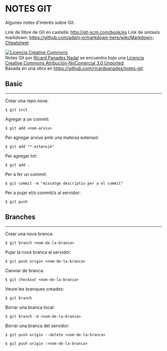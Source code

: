 # NOTES GIT


Algunes notes d'interés sobre Git.

Link de llibre de Git en castellà: http://git-scm.com/book/es
Link de sintaxis markdown: https://github.com/adam-p/markdown-here/wiki/Markdown-Cheatsheet

<a rel="license" href="http://creativecommons.org/licenses/by-nc/3.0/deed.es_CO"><img alt="Licencia Creative Commons" style="border-width:0" src="http://i.creativecommons.org/l/by-nc/3.0/88x31.png" /></a><br /><span xmlns:dct="http://purl.org/dc/terms/" href="http://purl.org/dc/dcmitype/Text" property="dct:title" rel="dct:type">Notes Git</span> por <a xmlns:cc="http://creativecommons.org/ns#" href="http://ricardpanades.com" property="cc:attributionName" rel="cc:attributionURL">Ricard Panadès Nadal</a> se encuentra bajo una <a rel="license" href="http://creativecommons.org/licenses/by-nc/3.0/deed.es_CO">Licencia Creative Commons Atribución-NoComercial 3.0 Unported</a>.<br />Basada en una obra en <a xmlns:dct="http://purl.org/dc/terms/" href="https://github.com/ricardpanades/notes-git" rel="dct:source">https://github.com/ricardpanades/notes-git</a>.



## Basic
-----

Crear una repo nova:
```
$ git init
```

Agregar a un commit:
```
$ git add <nom-arxiu>
```
Per agregar arxius amb una mateixa extensió:
```
$ git add "*.extensió"
```
Per agregar tot:
```
$ git add .
```

Per a fer un commit:
```
$ git commit -m "missatge descriptiu per a el commit"
```

Per a pujar el/s commit/s al servidor:
```
$ git push
```



## Branches
--------

Crear una nova branca:
```
$ git branch <nom-de-la-branca>
```

Pujar la nova branca al servidor:
```
$ git push origin <nom-de-la-branca>
```

Canviar de branca:
```
$ git checkout <nom-de-la-branca>
```

Veure les branques creades:
```
$ git branch
```

Borrar una branca local:
```
$ git branch -d <nom-de-la-branca>
```

Borrar una branca del servidor:
```
$ git push origin --delete <nom-de-la-branca>
```
```
$ git push origin :<nom-de-la-branca>
```


